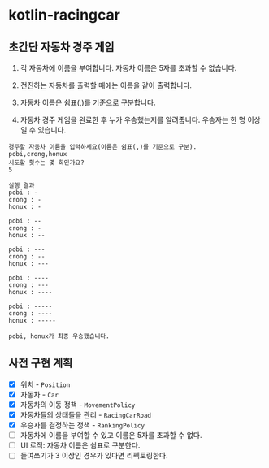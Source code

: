 # kotlin-racingcar

## 초간단 자동차 경주 게임

1. 각 자동차에 이름을 부여합니다. 자동차 이름은 5자를 초과할 수 없습니다.

2. 전진하는 자동차를 출력할 때에는 이름을 같이 출력합니다.

3. 자동차 이름은 쉼표(,)를 기준으로 구분합니다.

4. 자동차 경주 게임을 완료한 후 누가 우승했는지를 알려줍니다. 우승자는 한 명 이상일 수 있습니다.

```
경주할 자동차 이름을 입력하세요(이름은 쉼표(,)를 기준으로 구분).
pobi,crong,honux
시도할 횟수는 몇 회인가요?
5

실행 결과
pobi : -
crong : -
honux : -

pobi : --
crong : -
honux : --

pobi : ---
crong : --
honux : ---

pobi : ----
crong : ---
honux : ----

pobi : -----
crong : ----
honux : -----

pobi, honux가 최종 우승했습니다.
```

## 사전 구현 계획

- [x] 위치 - `Position`
- [x] 자동차 - `Car`
- [x] 자동차의 이동 정책 - `MovementPolicy`
- [x] 자동차들의 상태들을 관리 - `RacingCarRoad`
- [x] 우승자를 결정하는 정책 - `RankingPolicy`
- [ ] 자동차에 이름을 부여할 수 있고 이름은 5자를 초과할 수 없다.
- [ ] UI 로직: 자동차 이름은 쉼표로 구분한다.
- [ ] 들여쓰기가 3 이상인 경우가 있다면 리펙토링한다.
